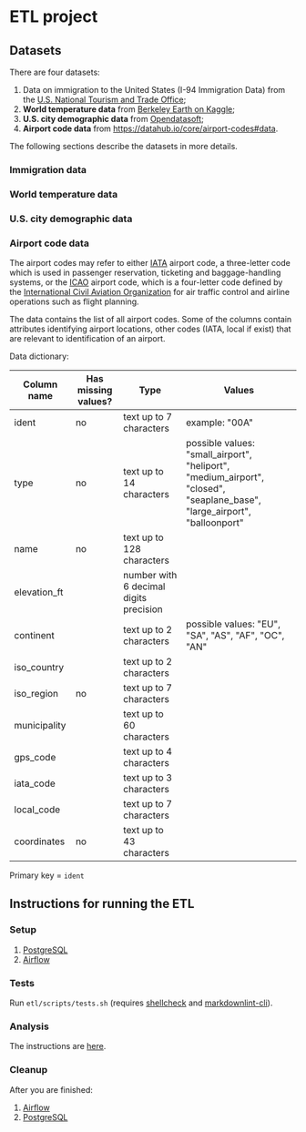 # ETL project

## Datasets

There are four datasets:

1. Data on immigration to the United States (I-94 Immigration Data) from the
[U.S. National Tourism and Trade Office](https://travel.trade.gov/research/reports/i94/historical/2016.html);
1. **World temperature data** from [Berkeley Earth on Kaggle](https://www.kaggle.com/berkeleyearth/climate-change-earth-surface-temperature-data);
1. **U.S. city demographic data** from [Opendatasoft](https://public.opendatasoft.com/explore/dataset/us-cities-demographics/export/);
1. **Airport code data** from <https://datahub.io/core/airport-codes#data>.

The following sections describe the datasets in more details.

### Immigration data

### World temperature data

### U.S. city demographic data

### Airport code data

The airport codes may refer to either [IATA](http://en.wikipedia.org/wiki/International_Air_Transport_Association_airport_code)
airport code, a three-letter code which is used in passenger reservation, ticketing and
baggage-handling systems, or the [ICAO](http://en.wikipedia.org/wiki/International_Civil_Aviation_Organization_airport_code)
airport code, which is a four-letter code defined by the [International Civil Aviation Organization](https://en.wikipedia.org/wiki/International_Civil_Aviation_Organization)
for air traffic control and airline operations such as flight planning.

The data contains the list of all airport codes. Some of the columns contain attributes identifying
airport locations, other codes (IATA, local if exist) that are relevant to identification of an
airport.

Data dictionary:

| Column name  | Has missing values? | Type                                   | Values                                                                                                                    |
|--------------|---------------------|----------------------------------------|---------------------------------------------------------------------------------------------------------------------------|
| ident        | no                  | text up to 7 characters                | example: "00A"                                                                                                            |
| type         | no                  | text up to 14 characters               | possible values: "small_airport", "heliport", "medium_airport", "closed", "seaplane_base", "large_airport", "balloonport" |
| name         | no                  | text up to 128 characters              |                                                                                                                           |
| elevation_ft |                     | number with 6 decimal digits precision |                                                                                                                           |
| continent    |                     | text up to 2 characters                | possible values: "EU", "SA", "AS", "AF", "OC", "AN"                                                                       |
| iso_country  |                     | text up to 2 characters                |                                                                                                                           |
| iso_region   | no                  | text up to 7 characters                |                                                                                                                           |
| municipality |                     | text up to 60 characters               |                                                                                                                           |
| gps_code     |                     | text up to 4 characters                |                                                                                                                           |
| iata_code    |                     | text up to 3 characters                |                                                                                                                           |
| local_code   |                     | text up to 7 characters                |                                                                                                                           |
| coordinates  | no                  | text up to 43 characters               |                                                                                                                           |

Primary key = `ident`

## Instructions for running the ETL

### Setup

1. [PostgreSQL](resources/docs/postgresql.md)
1. [Airflow](resources/docs/airflow.md)

### Tests

Run `etl/scripts/tests.sh` (requires [shellcheck](https://github.com/koalaman/shellcheck) and
[markdownlint-cli](https://github.com/igorshubovych/markdownlint-cli)).

### Analysis

The instructions are [here](resources/docs/analysis.md).

### Cleanup

After you are finished:

1. [Airflow](resources/docs/airflow.md#cleanup)
1. [PostgreSQL](resources/docs/postgresql.md#cleanup)
